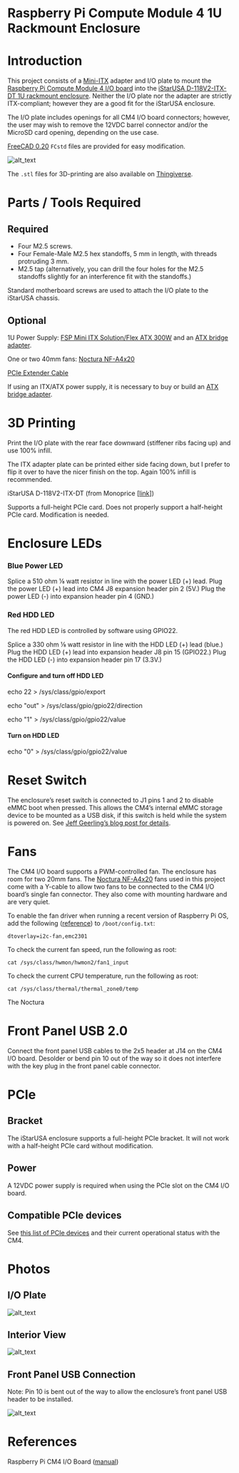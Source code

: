 # Raspberry Pi Compute Module 4 1U Rackmount Enclosure


# Introduction

This project consists of a [Mini-ITX](https://en.wikipedia.org/wiki/Mini-ITX) adapter and I/O plate to mount the [Raspberry Pi Compute Module 4 I/O board](https://www.raspberrypi.com/products/compute-module-4-io-board/) into the [iStarUSA D-118V2-ITX-DT 1U rackmount enclosure](https://www.monoprice.com/product?p_id=41762).  Neither the I/O plate nor the adapter are strictly ITX-compliant; however they are a good fit for the iStarUSA enclosure.

The I/O plate includes openings for all CM4 I/O board connectors; however, the user may wish to remove the 12VDC barrel connector and/or the MicroSD card opening, depending on the use case.

[FreeCAD 0.20](https://www.freecad.org/) `FCstd` files are provided for easy modification.

![alt_text](https://raw.githubusercontent.com/hharte/rpi-cm4-1u-rack/main/photos/rpi_cm4_1u_rear.jpg "image_tooltip")

The `.stl` files for 3D-printing are also available on [Thingiverse](https://www.thingiverse.com/thing:5500278).


# Parts / Tools Required


## Required



* Four M2.5 screws.
* Four Female-Male M2.5 hex standoffs, 5 mm in length, with threads protruding 3 mm.
* M2.5 tap (alternatively, you can drill the four holes for the M2.5 standoffs slightly for an interference fit with the standoffs.)

Standard motherboard screws are used to attach the I/O plate to the iStarUSA chassis.


## Optional

1U Power Supply: [FSP Mini ITX Solution/Flex ATX 300W](https://www.amazon.com/dp/B08J2NDBWY) and an [ATX bridge adapter](https://www.amazon.com/SDTC-Tech-Starter-Without-Motherboard/dp/B07X9SVB5K).

One or two 40mm fans: [Noctura NF-A4x20](https://www.amazon.com/dp/B071W93333)

[PCIe Extender Cable](https://www.amazon.com/dp/B07TBLRZYJ)

If using an ITX/ATX power supply, it is necessary to buy or build an [ATX bridge adapter](https://www.amazon.com/SDTC-Tech-Starter-Without-Motherboard/dp/B07X9SVB5K).


# 3D Printing

Print the I/O plate with the rear face downward (stiffener ribs facing up) and use 100% infill.

The ITX adapter plate can be printed either side facing down, but I prefer to flip it over to have the nicer finish on the top.  Again 100% infill is recommended.

iStarUSA D-118V2-ITX-DT (from Monoprice [[link](https://www.monoprice.com/product?p_id=41762)]) 

Supports a full-height PCIe card.  Does not properly support a half-height PCIe card.  Modification is needed.


# Enclosure LEDs


### Blue Power LED

Splice a 510 ohm ⅛ watt resistor in line with the power LED (+) lead.  Plug the power LED (+) lead into CM4 J8 expansion header pin 2 (5V.)  Plug the power LED (-)  into expansion header pin 4 (GND.)


### Red HDD LED

The red HDD LED is controlled by software using GPIO22.

Splice a 330 ohm ⅛ watt resistor in line with the HDD LED (+) lead (blue.)  Plug the HDD LED (+) lead into expansion header J8 pin 15 (GPIO22.)  Plug the HDD LED (-)  into expansion header pin 17 (3.3V.)


#### Configure and turn off HDD LED

echo 22 > /sys/class/gpio/export

echo "out" > /sys/class/gpio/gpio22/direction 

echo "1" > /sys/class/gpio/gpio22/value 


#### Turn on HDD LED

echo "0" > /sys/class/gpio/gpio22/value 


# Reset Switch

The enclosure’s reset switch is connected to J1 pins 1 and 2 to disable eMMC boot when pressed.  This allows the CM4’s internal eMMC storage device to be mounted as a USB disk, if this switch is held while the system is powered on.  See [Jeff Geerling’s blog post for details](https://www.jeffgeerling.com/blog/2020/how-flash-raspberry-pi-os-compute-module-4-emmc-usbboot).


# Fans

The CM4 I/O board supports a PWM-controlled fan.  The enclosure has room for two 20mm fans.  The [Noctura NF-A4x20](https://www.amazon.com/dp/B071W93333) fans used in this project come with a Y-cable to allow two fans to be connected to the CM4 I/O board’s single fan connector.  They also come with mounting hardware and are very quiet.

To enable the fan driver when running a recent version of Raspberry Pi OS, add the following ([reference](https://github.com/raspberrypi/linux/issues/4632#issuecomment-1138400686)) to `/boot/config.txt`:


```
dtoverlay=i2c-fan,emc2301
```


To check the current fan speed, run the following as root:


```
cat /sys/class/hwmon/hwmon2/fan1_input
```


To check the current CPU temperature, run the following as root:


```
cat /sys/class/thermal/thermal_zone0/temp
```


The Noctura 


# Front Panel USB 2.0

Connect the front panel USB cables to the 2x5 header at J14 on the CM4 I/O board.  Desolder or bend pin 10 out of the way so it does not interfere with the key plug in the front panel cable connector.


# PCIe


## Bracket

The iStarUSA enclosure supports a full-height PCIe bracket.  It will not work with a half-height PCIe card without modification.


## Power

A 12VDC power supply is required when using the PCIe slot on the CM4 I/O board.


## Compatible PCIe devices

See [this list of PCIe devices](https://pipci.jeffgeerling.com/) and their current operational status with the CM4.


# Photos


## I/O Plate

![alt_text](https://raw.githubusercontent.com/hharte/rpi-cm4-1u-rack/main/photos/rpi_cm4_1u_io_plate.jpg "image_tooltip")


## Interior View

![alt_text](https://raw.githubusercontent.com/hharte/rpi-cm4-1u-rack/main/photos/rpi_cm4_1u_inside.jpg "image_tooltip")


## Front Panel USB Connection

Note: Pin 10 is bent out of the way to allow the enclosure’s front panel USB header to be installed.

![alt_text](https://raw.githubusercontent.com/hharte/rpi-cm4-1u-rack/main/photos/rpi_cm4_1u_fp_usb.jpg "image_tooltip")


# References

Raspberry Pi CM4 I/O Board ([manual](https://datasheets.raspberrypi.com/cm4io/cm4io-datasheet.pdf))

